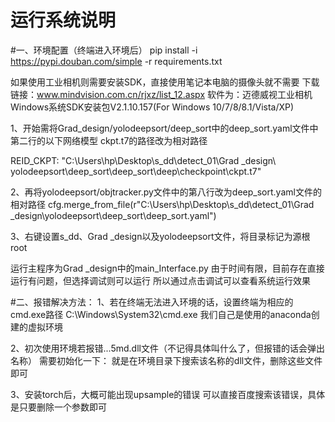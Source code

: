 # 运行系统说明
#一、环境配置（终端进入环境后）
pip install -i https://pypi.douban.com/simple -r requirements.txt

如果使用工业相机则需要安装SDK，直接使用笔记本电脑的摄像头就不需要
下载链接：www.mindvision.com.cn/rjxz/list_12.aspx
软件为：迈德威视工业相机Windows系统SDK安装包V2.1.10.157(For Windows 10/7/8/8.1/Vista/XP)

1、开始需将Grad_design/yolodeepsort/deep_sort中的deep_sort.yaml文件中第二行的以下网络模型
ckpt.t7的路径改为相对路径

REID_CKPT: "C:\\Users\\hp\\Desktop\\s_dd\\detect_01\\Grad _design\\
yolodeepsort\\deep_sort\\deep_sort\\deep\\checkpoint\\ckpt.t7"

2、再将yolodeepsort/objtracker.py文件中的第八行改为deep_sort.yaml文件的相对路径
cfg.merge_from_file(r"C:\Users\hp\Desktop\s_dd\detect_01\Grad _design\yolodeepsort\deep_sort\deep_sort.yaml")

3、右键设置s_dd、Grad _design以及yolodeepsort文件，将目录标记为源根root

运行主程序为Grad _design中的main_Interface.py
由于时间有限，目前存在直接运行有问题，但选择调试则可以运行
所以通过点击调试可以查看系统运行效果

#二、报错解决方法：
1、若在终端无法进入环境的话，设置终端为相应的cmd.exe路径
C:\Windows\System32\cmd.exe
我们自己是使用的anaconda创建的虚拟环境

2、初次使用环境若报错...5md.dll文件（不记得具体叫什么了，但报错的话会弹出名称）
需要初始化一下：
就是在环境目录下搜索该名称的dll文件，删除这些文件即可

3、安装torch后，大概可能出现upsample的错误
可以直接百度搜索该错误，具体是只要删除一个参数即可
